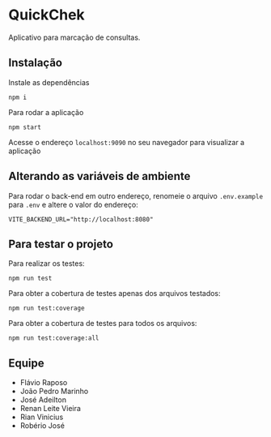 # QuickChek

Aplicativo para marcação de consultas.

## Instalação

Instale as dependências

    npm i

Para rodar a aplicação

    npm start

Acesse o endereço `localhost:9090` no seu navegador para visualizar a aplicação

## Alterando as variáveis de ambiente

Para rodar o back-end em outro endereço, renomeie o arquivo `.env.example` para `.env` e altere o valor do endereço:

    VITE_BACKEND_URL="http://localhost:8080"

## Para testar o projeto

Para realizar os testes:

    npm run test

Para obter a cobertura de testes apenas dos arquivos testados:

    npm run test:coverage

Para obter a cobertura de testes para todos os arquivos:

    npm run test:coverage:all

## Equipe

- Flávio Raposo
- João Pedro Marinho
- José Adeilton
- Renan Leite Vieira
- Rian Vinicius
- Robério José
